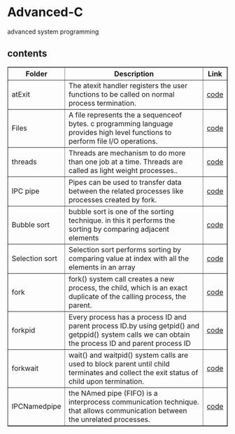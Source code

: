 # Advanced-C
advanced system programming


<h2>contents</h2>

<table style="width:100%" border="1px solid black">
<tr>
<th>Folder</th>
<th>Description</th>
<th>Link</th>
</tr>
<tr>
<td>atExit</td>
<td>The atexit handler registers the user functions to be called on normal process termination.</td>
<td><a href="https://github.com/lakshminarayana8522/Advanced-C/tree/main/atExit">code</a></td>
</tr>
<tr>
<td>Files</td>
<td>A file represents the a sequenceof bytes. c programming language provides high level functions to perform file I/O operations.</td>
<td><a href="https://github.com/lakshminarayana8522/Advanced-C/tree/main/files">code</a></td>
</tr>

<tr>
<td>threads</td>
<td>Threads are mechanism to do more than one job at a time. Threads are called as light weight processes..</td>
<td><a href="https://github.com/lakshminarayana8522/Advanced-C/tree/main/threads">code</a></td>
</tr>

<tr>
<td>IPC pipe</td>
<td>Pipes can be used to transfer data between the related processes like processes created by fork.</td>
<td><a href="https://github.com/lakshminarayana8522/Advanced-C/tree/main/IPCPipe">code</a></td>
</tr>
<tr>
<td>Bubble sort</td>
<td>bubble sort is one of the sorting technique. in this it performs the sorting by comparing adjacent elements</td>
<td><a href="https://github.com/lakshminarayana8522/Advanced-C/tree/main/bubblesort">code</a></td>
</tr>

<tr>
<td>Selection sort</td>
<td>Selection sort performs sorting by comparing value at index with all the elements in an array</td>
<td><a href="https://github.com/lakshminarayana8522/Advanced-C/tree/main/selectionSort">code</a></td>
</tr>
<tr>
<td>fork</td>
<td>fork() system call creates a new process, the child, which is an exact duplicate of the calling process, the parent.</td>
<td><a href="https://github.com/lakshminarayana8522/Advanced-C/tree/main/fork">code</a></td>
</tr>
<tr>
<td>forkpid</td>
<td>Every process has a process ID and parent process ID.by using getpid() and getppid() system calls we can obtain the process ID and parent process ID</td>
<td><a href="https://github.com/lakshminarayana8522/Advanced-C/tree/main/forkpid">code</a></td>
</tr>
<tr>
<td>forkwait</td>
<td>wait() and waitpid() system calls are used to block parent until child terminates and collect the exit status of child upon termination.</td>
<td><a href="https://github.com/lakshminarayana8522/Advanced-C/tree/main/forkwait">code</a></td>
</tr>
<tr>
<td>IPCNamedpipe</td>
<td>the NAmed pipe (FIFO) is a interprocess communication technique. that allows communication between the unrelated processes.</td>
<td><a href="https://github.com/lakshminarayana8522/Advanced-C/tree/main/IPC_Namedpipe">code</a></td>
</tr>
</table>

